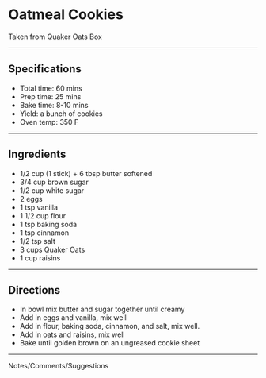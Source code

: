 # Oatmeal Cookies

Taken from
Quaker Oats Box

---
## Specifications
- Total time: 60 mins
- Prep time: 25 mins
- Bake time: 8-10 mins
- Yield: a bunch of cookies
- Oven temp: 350 F

---
## Ingredients
- 1/2 cup (1 stick) + 6 tbsp butter softened
- 3/4 cup brown sugar
- 1/2 cup white sugar
- 2 eggs
- 1 tsp vanilla
- 1 1/2 cup flour
- 1 tsp baking soda
- 1 tsp cinnamon
- 1/2 tsp salt
- 3 cups Quaker Oats
- 1 cup raisins

---
## Directions
- In bowl mix butter and sugar together until creamy
- Add in eggs and vanilla, mix well
- Add in flour, baking soda, cinnamon, and salt, mix well.
- Add in oats and raisins, mix well
- Bake until golden brown on an ungreased cookie sheet

---
Notes/Comments/Suggestions